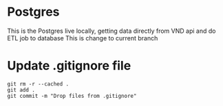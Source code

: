 # Postgres
This is the Postgres live locally, getting data directly from VND api and do ETL job to database
This is change to current branch

# Update .gitignore file
```git
git rm -r --cached .
git add .
git commit -m "Drop files from .gitignore"
```